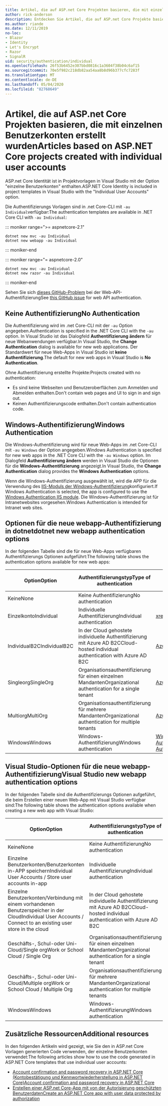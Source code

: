 ```yaml
---
title: Artikel, die auf ASP.net Core Projekten basieren, die mit einzelnen Benutzerkonten erstellt wurden
author: rick-anderson
description: Entdecken Sie Artikel, die auf ASP.net Core Projekte basieren, die mit einzelnen Benutzerkonten erstellt wurden.
ms.author: riande
ms.date: 12/11/2019
no-loc:
- Blazor
- Identity
- Let's Encrypt
- Razor
- SignalR
uid: security/authentication/individual
ms.openlocfilehash: 26f53b6452e307bbd0816c1a3604f38b04c6af15
ms.sourcegitcommit: 70e5f982c218db82aa54aa8b8d96b377cfc7283f
ms.translationtype: MT
ms.contentlocale: de-DE
ms.lasthandoff: 05/04/2020
ms.locfileid: "82768649"
---
```

# <a name="articles-based-on-aspnet-core-projects-created-with-individual-user-accounts"></a><span data-ttu-id="eb0fb-103">Artikel, die auf ASP.net Core Projekten basieren, die mit einzelnen Benutzerkonten erstellt wurden</span><span class="sxs-lookup"><span data-stu-id="eb0fb-103">Articles based on ASP.NET Core projects created with individual user accounts</span></span>

<span data-ttu-id="eb0fb-104">ASP.net Core Identität ist in Projektvorlagen in Visual Studio mit der Option "einzelne Benutzerkonten" enthalten.</span><span class="sxs-lookup"><span data-stu-id="eb0fb-104">ASP.NET Core Identity is included in project templates in Visual Studio with the "Individual User Accounts" option.</span></span>

<span data-ttu-id="eb0fb-105">Die Authentifizierungs Vorlagen sind in .net Core-CLI mit `-au Individual`verfügbar:</span><span class="sxs-lookup"><span data-stu-id="eb0fb-105">The authentication templates are available in .NET Core CLI with `-au Individual`:</span></span>

::: moniker range=">= aspnetcore-2.1"

```dotnetcli
dotnet new mvc -au Individual
dotnet new webapp -au Individual
```

::: moniker-end

::: moniker range="= aspnetcore-2.0"

```dotnetcli
dotnet new mvc -au Individual
dotnet new razor -au Individual
```

::: moniker-end

<span data-ttu-id="eb0fb-106">Sehen Sie sich [dieses GitHub-Problem](https://github.com/dotnet/AspNetCore/issues/5833) bei der Web-API-Authentifizierung</span><span class="sxs-lookup"><span data-stu-id="eb0fb-106">See [this GitHub issue](https://github.com/dotnet/AspNetCore/issues/5833) for web API authentication.</span></span>

<a name="no"></a>

## <a name="no-authentication"></a><span data-ttu-id="eb0fb-107">Keine Authentifizierung</span><span class="sxs-lookup"><span data-stu-id="eb0fb-107">No Authentication</span></span>

<span data-ttu-id="eb0fb-108">Die Authentifizierung wird im .net Core-CLI mit der `-au` Option angegeben.</span><span class="sxs-lookup"><span data-stu-id="eb0fb-108">Authentication is specified in the .NET Core CLI with the `-au` option.</span></span> <span data-ttu-id="eb0fb-109">In Visual Studio ist das Dialogfeld **Authentifizierung ändern** für neue Webanwendungen verfügbar.</span><span class="sxs-lookup"><span data-stu-id="eb0fb-109">In Visual Studio, the **Change Authentication** dialog is available for new web applications.</span></span> <span data-ttu-id="eb0fb-110">Der Standardwert für neue Web-Apps in Visual Studio ist **keine Authentifizierung**.</span><span class="sxs-lookup"><span data-stu-id="eb0fb-110">The default for new web apps in Visual Studio is **No Authentication**.</span></span>

<span data-ttu-id="eb0fb-111">Ohne Authentifizierung erstellte Projekte:</span><span class="sxs-lookup"><span data-stu-id="eb0fb-111">Projects created with no authentication:</span></span>

* <span data-ttu-id="eb0fb-112">Es sind keine Webseiten und Benutzeroberflächen zum Anmelden und Abmelden enthalten.</span><span class="sxs-lookup"><span data-stu-id="eb0fb-112">Don't contain web pages and UI to sign in and sign out.</span></span>
* <span data-ttu-id="eb0fb-113">Keinen Authentifizierungscode enthalten.</span><span class="sxs-lookup"><span data-stu-id="eb0fb-113">Don't contain authentication code.</span></span>

<a name="win"></a>

## <a name="windows-authentication"></a><span data-ttu-id="eb0fb-114">Windows-Authentifizierung</span><span class="sxs-lookup"><span data-stu-id="eb0fb-114">Windows Authentication</span></span>

<span data-ttu-id="eb0fb-115">Die Windows-Authentifizierung wird für neue Web-Apps im .net Core-CLI mit `-au Windows` der Option angegeben.</span><span class="sxs-lookup"><span data-stu-id="eb0fb-115">Windows Authentication is specified for new web apps in the .NET Core CLI with the `-au Windows` option.</span></span> <span data-ttu-id="eb0fb-116">Im Dialogfeld **Authentifizierung ändern** werden in Visual Studio die Optionen für die **Windows-Authentifizierung** angezeigt.</span><span class="sxs-lookup"><span data-stu-id="eb0fb-116">In Visual Studio, the **Change Authentication** dialog provides the **Windows Authentication** options.</span></span>

<span data-ttu-id="eb0fb-117">Wenn die Windows-Authentifizierung ausgewählt ist, wird die APP für die Verwendung des [IIS-Moduls der Windows-Authentifizierung](xref:host-and-deploy/iis/modules)konfiguriert.</span><span class="sxs-lookup"><span data-stu-id="eb0fb-117">If Windows Authentication is selected, the app is configured to use the [Windows Authentication IIS module](xref:host-and-deploy/iis/modules).</span></span> <span data-ttu-id="eb0fb-118">Die Windows-Authentifizierung ist für Intranetwebsites vorgesehen.</span><span class="sxs-lookup"><span data-stu-id="eb0fb-118">Windows Authentication is intended for Intranet web sites.</span></span>

## <a name="dotnet-new-webapp-authentication-options"></a><span data-ttu-id="eb0fb-119">Optionen für die neue webapp-Authentifizierung in dotnet</span><span class="sxs-lookup"><span data-stu-id="eb0fb-119">dotnet new webapp authentication options</span></span>

<span data-ttu-id="eb0fb-120">In der folgenden Tabelle sind die für neue Web-Apps verfügbaren Authentifizierungs Optionen aufgeführt:</span><span class="sxs-lookup"><span data-stu-id="eb0fb-120">The following table shows the authentication options available for new web apps:</span></span>

| <span data-ttu-id="eb0fb-121">Option</span><span class="sxs-lookup"><span data-stu-id="eb0fb-121">Option</span></span> | <span data-ttu-id="eb0fb-122">Authentifizierungstyp</span><span class="sxs-lookup"><span data-stu-id="eb0fb-122">Type of authentication</span></span> | <span data-ttu-id="eb0fb-123">Link für weitere Informationen</span><span class="sxs-lookup"><span data-stu-id="eb0fb-123">Link for more information</span></span> |
 | ----------------- | ------------ | ---------- |
| <span data-ttu-id="eb0fb-124">Keine</span><span class="sxs-lookup"><span data-stu-id="eb0fb-124">None</span></span>            |  <span data-ttu-id="eb0fb-125">Keine Authentifizierung</span><span class="sxs-lookup"><span data-stu-id="eb0fb-125">No authentication</span></span> | | 
| <span data-ttu-id="eb0fb-126">Einzelkonto</span><span class="sxs-lookup"><span data-stu-id="eb0fb-126">Individual</span></span>      |  <span data-ttu-id="eb0fb-127">Individuelle Authentifizierung</span><span class="sxs-lookup"><span data-stu-id="eb0fb-127">Individual authentication</span></span> | <xref:security/authentication/identity>
| <span data-ttu-id="eb0fb-128">IndividualB2C</span><span class="sxs-lookup"><span data-stu-id="eb0fb-128">IndividualB2C</span></span>   |  <span data-ttu-id="eb0fb-129">In der Cloud gehostete individuelle Authentifizierung mit Azure AD B2C</span><span class="sxs-lookup"><span data-stu-id="eb0fb-129">Cloud-hosted individual authentication with Azure AD B2C</span></span> | [<span data-ttu-id="eb0fb-130">Azure AD B2C</span><span class="sxs-lookup"><span data-stu-id="eb0fb-130">Azure AD B2C</span></span>](/azure/active-directory-b2c/) |
| <span data-ttu-id="eb0fb-131">Singleorg</span><span class="sxs-lookup"><span data-stu-id="eb0fb-131">SingleOrg</span></span>       |  <span data-ttu-id="eb0fb-132">Organisationsauthentifizierung für einen einzelnen Mandanten</span><span class="sxs-lookup"><span data-stu-id="eb0fb-132">Organizational authentication for a single tenant</span></span> | [<span data-ttu-id="eb0fb-133">Azure AD</span><span class="sxs-lookup"><span data-stu-id="eb0fb-133">Azure AD</span></span>](/azure/active-directory/develop/quickstart-v2-aspnet-core-webapp) |
| <span data-ttu-id="eb0fb-134">Multiorg</span><span class="sxs-lookup"><span data-stu-id="eb0fb-134">MultiOrg</span></span>        |  <span data-ttu-id="eb0fb-135">Organisationsauthentifizierung für mehrere Mandanten</span><span class="sxs-lookup"><span data-stu-id="eb0fb-135">Organizational authentication for multiple tenants</span></span> | [<span data-ttu-id="eb0fb-136">Azure AD</span><span class="sxs-lookup"><span data-stu-id="eb0fb-136">Azure AD</span></span>](/azure/active-directory/develop/quickstart-v2-aspnet-core-webapp) |
| <span data-ttu-id="eb0fb-137">Windows</span><span class="sxs-lookup"><span data-stu-id="eb0fb-137">Windows</span></span>         |  <span data-ttu-id="eb0fb-138">Windows-Authentifizierung</span><span class="sxs-lookup"><span data-stu-id="eb0fb-138">Windows authentication</span></span> | [<span data-ttu-id="eb0fb-139">Windows-Authentifizierung</span><span class="sxs-lookup"><span data-stu-id="eb0fb-139">Windows Authentication</span></span>](xref:security/authentication/windowsauth)

## <a name="visual-studio-new-webapp-authentication-options"></a><span data-ttu-id="eb0fb-140">Visual Studio-Optionen für die neue webapp-Authentifizierung</span><span class="sxs-lookup"><span data-stu-id="eb0fb-140">Visual Studio new webapp authentication options</span></span>

<span data-ttu-id="eb0fb-141">In der folgenden Tabelle sind die Authentifizierungs Optionen aufgeführt, die beim Erstellen einer neuen Web-App mit Visual Studio verfügbar sind:</span><span class="sxs-lookup"><span data-stu-id="eb0fb-141">The following table shows the authentication options available when creating a new web app with Visual Studio:</span></span>

| <span data-ttu-id="eb0fb-142">Option</span><span class="sxs-lookup"><span data-stu-id="eb0fb-142">Option</span></span> | <span data-ttu-id="eb0fb-143">Authentifizierungstyp</span><span class="sxs-lookup"><span data-stu-id="eb0fb-143">Type of authentication</span></span> | <span data-ttu-id="eb0fb-144">Link für weitere Informationen</span><span class="sxs-lookup"><span data-stu-id="eb0fb-144">Link for more information</span></span> |
 | ----------------- | ------------ | ---------- |
| <span data-ttu-id="eb0fb-145">Keine</span><span class="sxs-lookup"><span data-stu-id="eb0fb-145">None</span></span>            |  <span data-ttu-id="eb0fb-146">Keine Authentifizierung</span><span class="sxs-lookup"><span data-stu-id="eb0fb-146">No authentication</span></span> | | 
| <span data-ttu-id="eb0fb-147">Einzelne Benutzerkonten/Benutzerkonten in-APP speichern</span><span class="sxs-lookup"><span data-stu-id="eb0fb-147">Individual User Accounts / Store user accounts in-app</span></span> |  <span data-ttu-id="eb0fb-148">Individuelle Authentifizierung</span><span class="sxs-lookup"><span data-stu-id="eb0fb-148">Individual authentication</span></span> | <xref:security/authentication/identity> |
| <span data-ttu-id="eb0fb-149">Einzelne Benutzerkonten/Verbindung mit einem vorhandenen Benutzerspeicher in der Cloud</span><span class="sxs-lookup"><span data-stu-id="eb0fb-149">Individual User Accounts / Connect to an existing user store in the cloud</span></span> |  <span data-ttu-id="eb0fb-150">In der Cloud gehostete individuelle Authentifizierung mit Azure AD B2C</span><span class="sxs-lookup"><span data-stu-id="eb0fb-150">Cloud-hosted individual authentication with Azure AD B2C</span></span> | [<span data-ttu-id="eb0fb-151">Azure AD B2C</span><span class="sxs-lookup"><span data-stu-id="eb0fb-151">Azure AD B2C</span></span>](/azure/active-directory-b2c/) |
| <span data-ttu-id="eb0fb-152">Geschäfts-, Schul-oder Uni-Cloud/Single org</span><span class="sxs-lookup"><span data-stu-id="eb0fb-152">Work or School Cloud / Single Org</span></span>  |  <span data-ttu-id="eb0fb-153">Organisationsauthentifizierung für einen einzelnen Mandanten</span><span class="sxs-lookup"><span data-stu-id="eb0fb-153">Organizational authentication for a single tenant</span></span> | [<span data-ttu-id="eb0fb-154">Azure AD</span><span class="sxs-lookup"><span data-stu-id="eb0fb-154">Azure AD</span></span>](/azure/active-directory/develop/quickstart-v2-aspnet-core-webapp) |
| <span data-ttu-id="eb0fb-155">Geschäfts-, Schul-oder Uni-Cloud/Multiple org</span><span class="sxs-lookup"><span data-stu-id="eb0fb-155">Work or School Cloud / Multiple Org</span></span> |  <span data-ttu-id="eb0fb-156">Organisationsauthentifizierung für mehrere Mandanten</span><span class="sxs-lookup"><span data-stu-id="eb0fb-156">Organizational authentication for multiple tenants</span></span> | [<span data-ttu-id="eb0fb-157">Azure AD</span><span class="sxs-lookup"><span data-stu-id="eb0fb-157">Azure AD</span></span>](/azure/active-directory/develop/quickstart-v2-aspnet-core-webapp) |
| <span data-ttu-id="eb0fb-158">Windows</span><span class="sxs-lookup"><span data-stu-id="eb0fb-158">Windows</span></span>         |  <span data-ttu-id="eb0fb-159">Windows-Authentifizierung</span><span class="sxs-lookup"><span data-stu-id="eb0fb-159">Windows authentication</span></span> | [<span data-ttu-id="eb0fb-160">Windows-Authentifizierung</span><span class="sxs-lookup"><span data-stu-id="eb0fb-160">Windows Authentication</span></span>](xref:security/authentication/windowsauth)

## <a name="additional-resources"></a><span data-ttu-id="eb0fb-161">Zusätzliche Ressourcen</span><span class="sxs-lookup"><span data-stu-id="eb0fb-161">Additional resources</span></span>

<span data-ttu-id="eb0fb-162">In den folgenden Artikeln wird gezeigt, wie Sie den in ASP.net Core Vorlagen generierten Code verwenden, der einzelne Benutzerkonten verwendet:</span><span class="sxs-lookup"><span data-stu-id="eb0fb-162">The following articles show how to use the code generated in ASP.NET Core templates that use individual user accounts:</span></span>

* [<span data-ttu-id="eb0fb-163">Account confirmation and password recovery in ASP.NET Core (Kontobestätigung und Kennwortwiederherstellung in ASP.NET Core)</span><span class="sxs-lookup"><span data-stu-id="eb0fb-163">Account confirmation and password recovery in ASP.NET Core</span></span>](xref:security/authentication/accconfirm)
* [<span data-ttu-id="eb0fb-164">Erstellen einer ASP.net Core-App mit von der Autorisierung geschützten Benutzerdaten</span><span class="sxs-lookup"><span data-stu-id="eb0fb-164">Create an ASP.NET Core app with user data protected by authorization</span></span>](xref:security/authorization/secure-data)
